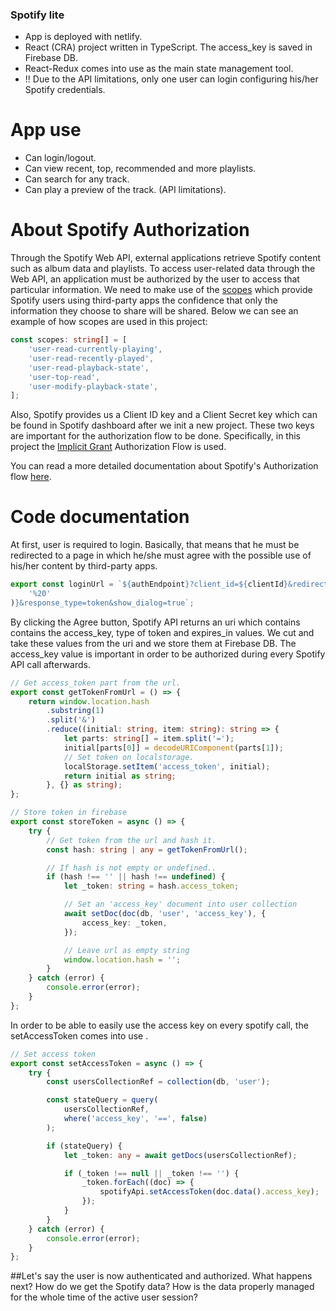 ### Spotify lite

- App is deployed with netlify.
- React (CRA) project written in TypeScript. The access_key is saved in Firebase DB. 
- React-Redux comes into use as the main state management tool.
- !! Due to the API limitations, only one user can login configuring his/her Spotify credentials.

# App use

- Can login/logout.
- Can view recent, top, recommended and more playlists.
- Can search for any track.
- Can play a preview of the track. (API limitations). 

# About Spotify Authorization

Through the Spotify Web API, external applications retrieve Spotify content such as album data and playlists. To access user-related data through the Web API, an application must be authorized by the user to access that particular information. We need to make use of the [scopes](https://developer.spotify.com/documentation/general/guides/authorization/scopes/) which provide Spotify users using third-party apps the confidence that only the information they choose to share will be shared. Below we can see an example of how scopes are used in this project:

``` typescript
const scopes: string[] = [
	'user-read-currently-playing',
	'user-read-recently-played',
	'user-read-playback-state',
	'user-top-read',
	'user-modify-playback-state',
];
```
Also, Spotify provides us a Client ID key and a Client Secret key which can be found in Spotify dashboard after we init a new project. These two keys are important for the authorization flow to be done. Specifically, in this project the [Implicit Grant](https://datatracker.ietf.org/doc/html/rfc6749#section-4.2) Authorization Flow is used. 

You can read a more detailed documentation about Spotify's Authorization flow [here](https://developer.spotify.com/documentation/general/guides/authorization/client-credentials/).

# Code documentation

At first, user is required to login. Basically, that means that he must be redirected to a page in which he/she must agree with the possible use of his/her content by third-party apps. 
``` typescript 
export const loginUrl = `${authEndpoint}?client_id=${clientId}&redirect_uri=${redirectUri}&scope=${scopes.join(
	'%20'
)}&response_type=token&show_dialog=true`;
```
By clicking the Agree button, Spotify API returns an uri which contains contains the access_key, type of token and expires_in values. We cut and take these values from the uri and we store them at Firebase DB. The access_key value is important in order to be authorized during every Spotify API call afterwards.

```typescript
// Get access_token part from the url.
export const getTokenFromUrl = () => {
	return window.location.hash
		.substring(1)
		.split('&')
		.reduce((initial: string, item: string): string => {
			let parts: string[] = item.split('=');
			initial[parts[0]] = decodeURIComponent(parts[1]);
			// Set token on localstorage.
			localStorage.setItem('access_token', initial);
			return initial as string;
		}, {} as string);
};
```

```typescript
// Store token in firebase
export const storeToken = async () => {
	try {
		// Get token from the url and hash it.
		const hash: string | any = getTokenFromUrl();

		// If hash is not empty or undefined..
		if (hash !== '' || hash !== undefined) {
			let _token: string = hash.access_token;

			// Set an 'access_key' document into user collection
			await setDoc(doc(db, 'user', 'access_key'), {
				access_key: _token,
			});

			// Leave url as empty string
			window.location.hash = '';
		}
	} catch (error) {
		console.error(error);
	}
};
```
In order to be able to easily use the access key on every spotify call, the setAccessToken comes into use .
```typescript
// Set access token
export const setAccessToken = async () => {
	try {
		const usersCollectionRef = collection(db, 'user');

		const stateQuery = query(
			usersCollectionRef,
			where('access_key', '==', false)
		);

		if (stateQuery) {
			let _token: any = await getDocs(usersCollectionRef);

			if (_token !== null || _token !== '') {
				_token.forEach((doc) => {
					spotifyApi.setAccessToken(doc.data().access_key);
				});
			}
		}
	} catch (error) {
		console.error(error);
	}
};
```

##Let's say the user is now authenticated and authorized. What happens next? How do we get the Spotify data? How is the data properly managed for the whole time of the active user session?


